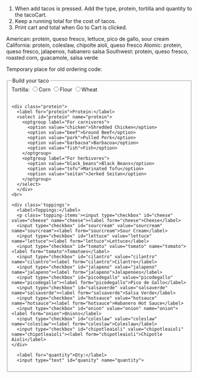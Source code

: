 1. When add tacos is pressed. Add the type, protein, tortilla and quantity to the tacoCart.
2. Keep a running total for the cost of tacos.
3. Print cart and total when Go to Cart is clicked.






American: protein, queso fresco, lettuce, pico de gallo, sour cream
California: protein, coleslaw, chipolte aioli, queso fresco
Atomic: protein, queso fresco, jalapenos, habanero salsa
Southwest: protein, queso fresco, roasted corn, guacamole, salsa verde


Temporary place for old ordering code:
<div class="container">

  <fieldset>
    <legend>Build your taco</legend>
    <div class='tortilla'>
      <label>Tortilla:</label>
      <input type="radio" id="corn" value="corn" name="tortilla"><label for="corn">Corn</label>
      <input type="radio" id="flour" value="flour" name="tortilla"><label for="flour">Flour</label>
      <input type="radio" id="wheat" value="wheat" name="tortilla"><label for="wheat">Wheat</label>
      </div>
    <br>

    <div class="protein">
      <label for="protein">Protein:</label>
      <select id="protein" name="protein">
        <optgroup label="For carnivores">
          <option value="chicken">Shredded Chicken</option>
          <option value="beef">Ground Beef</option>
          <option value="pork">Pulled Pork</option>
          <option value="barbacoa">Barbacoa</option>
          <option value="fish">Fish</option>
        </optgroup>
        <optgroup label="For herbivores">
          <option value="black_beans">Black Beans</option>
          <option value="tofu">Marinated Tofu</option>
          <option value="seitan">Jerked Seitan</option>
        </optgroup>
      </select>
      </div>
    <br>

    <div class='toppings'>
      <label>Toppings:</label>
      <p class='topping-items'><input type="checkbox" id="cheese" value="cheese" name="cheese"><label form="cheese">Cheese</label>
      <input type="checkbox" id="sourcream" value="sourcream" name="sourcream"><label form="sourcream">Sour Cream</label>
      <input type="checkbox" id="lettuce" value="lettuce" name="lettuce"><label form="lettuce">Lettuce</label>
      <input type="checkbox" id="tomato" value="tomato" name="tomato"><label form="tomato">Tomatoes</label>
      <input type="checkbox" id="cilantro" value="cilantro" name="cilantro"><label form="cilantro">Cilantro</label>
      <input type="checkbox" id="jalapeno" value="jalapeno" name="jalapeno"><label form="jalapeno">Jalapenoes</label>
      <input type="checkbox" id="picodegallo" value="picodegallo" name="picodegallo"><label form="picodegallo">Pico de Gallo</label>
      <input type="checkbox" id="salsaverde" value="salsaverde" name="salsaverde"><label form="salsaverde">Salsa Verde</label>
      <input type="checkbox" id="hotsauce" value="hotsauce" name="hotsauce"><label form="hotsauce">Habanero Hot Sauce</label>
      <input type="checkbox" id="onion" value="onion" name="onion"><label form="onion">Onions</label>
      <input type="checkbox" id="coleslaw" value="coleslaw" name="coleslaw"><label form="coleslaw">Coleslaw</label>
      <input type="checkbox" id="chipotleaioli" value="chipotleaioli" name="chipotleaioli"><label form="chipotleaioli">Chipotle Aioli</label>
    </div>

      <label for="quantity">Qty:</label>
      <input type="text" id="quanity" name="quantity">
  </fieldset>

